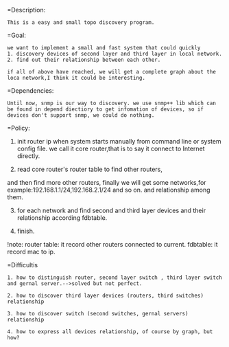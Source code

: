 =Description:

    This is a easy and small topo discovery program.

=Goal:

    we want to implement a small and fast system that could quickly 
    1. discovery devices of second layer and third layer in local network. 
    2. find out their relationship between each other.

    if all of above have reached, we will get a complete graph about the loca network,I think it could be interesting.

=Dependencies:

    Until now, snmp is our way to discovery. we use snmp++ lib which can be found in depend diectiory to get infomation of devices, so if devices don't support snmp, we could do nothing.

=Policy:

   1. init router ip when system starts manually from command line or system config file. we call it core router,that is to say it connect to Internet directly.  

   2. read core router's router table to find other routers, 
   
   and then find more other routers, finally we will get some networks,for example:192.168.1.1/24,192.168.2.1/24 and so on.
 and relationship among them.

   3. for each network and find second and third layer devices and their relationship according fdbtable.
   
   4. finish.

   !note: 
   router table: it record other routers connected to current.
   fdbtable: it record mac to ip.

=Difficultis

    1. how to distinguish router, second layer switch , third layer switch and gernal server.-->solved but not perfect.

    2. how to discover third layer devices (routers, third switches) relationship

    3. how to discover switch (second switches, gernal servers) relationship

    4. how to express all devices relationship, of course by graph, but how?

